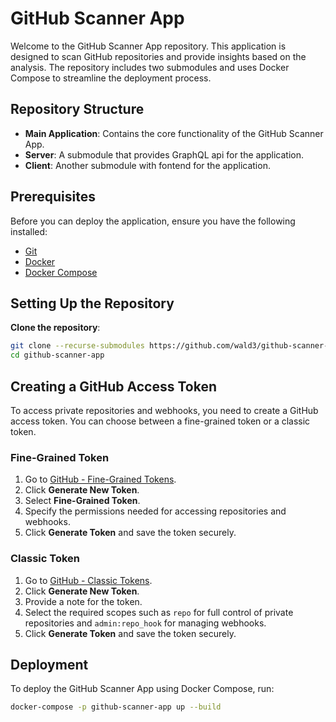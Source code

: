 # GitHub Scanner App

Welcome to the GitHub Scanner App repository. This application is designed to scan GitHub repositories and provide insights based on the analysis. The repository includes two submodules and uses Docker Compose to streamline the deployment process.

## Repository Structure

- **Main Application**: Contains the core functionality of the GitHub Scanner App.
- **Server**: A submodule that provides GraphQL api for the application.
- **Client**: Another submodule with fontend for the application.

## Prerequisites

Before you can deploy the application, ensure you have the following installed:

- [Git](https://git-scm.com/)
- [Docker](https://www.docker.com/)
- [Docker Compose](https://docs.docker.com/compose/)

## Setting Up the Repository

**Clone the repository**:

```bash
git clone --recurse-submodules https://github.com/wald3/github-scanner-app.git
cd github-scanner-app
```

## Creating a GitHub Access Token

To access private repositories and webhooks, you need to create a GitHub access token. You can choose between a fine-grained token or a classic token.

### Fine-Grained Token

1. Go to [GitHub - Fine-Grained Tokens](https://github.com/settings/tokens?type=beta).
2. Click **Generate New Token**.
3. Select **Fine-Grained Token**.
4. Specify the permissions needed for accessing repositories and webhooks.
5. Click **Generate Token** and save the token securely.

### Classic Token

1. Go to [GitHub - Classic Tokens](https://github.com/settings/tokens).
2. Click **Generate New Token**.
3. Provide a note for the token.
4. Select the required scopes such as `repo` for full control of private repositories and `admin:repo_hook` for managing webhooks.
5. Click **Generate Token** and save the token securely.

## Deployment

To deploy the GitHub Scanner App using Docker Compose, run:

```bash
docker-compose -p github-scanner-app up --build
```
